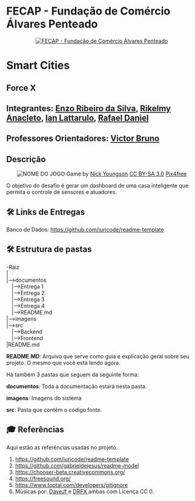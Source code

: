 

# FECAP - Fundação de Comércio Álvares Penteado

<p align="center">
<a href= "https://www.fecap.br/"><img src="https://encrypted-tbn0.gstatic.com/images?q=tbn:ANd9GcRhZPrRa89Kma0ZZogxm0pi-tCn_TLKeHGVxywp-LXAFGR3B1DPouAJYHgKZGV0XTEf4AE&usqp=CAU" alt="FECAP - Fundação de Comércio Álvares Penteado" border="0"></a>
</p>

# Smart Cities

## Force X

## Integrantes: <a href="https://www.linkedin.com/in/enzo-ribeiro/">Enzo Ribeiro da Silva</a>, <a href="https://www.linkedin.com/in/rikelmy-anacleto-07102006d18/">Rikelmy Anacleto</a>, <a href="https://www.linkedin.com/in/ian-lattarulo-l-aa01742a7">Ian Lattarulo</a>, <a href="https://www.linkedin.com/in/rafael-daniel-314407321/">Rafael Daniel</a>

## Professores Orientadores: <a href="https://www.linkedin.com/in/victorbarq/">Victor Bruno</a>

## Descrição

<p align="center">
<img src="https://pix4free.org/assets/library/2021-01-20/originals/game.jpg" alt="NOME DO JOGO" border="0">
  Game by <a href="http://www.nyphotographic.com/">Nick Youngson</a> <a rel="license" href="https://creativecommons.org/licenses/by-sa/3.0/">CC BY-SA 3.0</a> <a href="http://pix4free.org/">Pix4free</a>
</p>


O objetivo do desafio é gerar um dashboard de uma casa inteligente que permita o controle de sensores e atuadores. 
## 🛠 Links de Entregas
Banco de Dados: <https://github.com/iuricode/readme-template>

## 🛠 Estrutura de pastas

-Raiz<br>
|<br>
|-->documentos<br>
  &emsp;|-->Entrega 1<br>
  &emsp;|-->Entrega 2<br>
  &emsp;|-->Entrega 3<br>
  &emsp;|-->Entrega 4<br>
  &emsp;|-->README.md<br>
|-->imagens<br>
|-->src<br>
  &emsp;|-->Backend<br>
  &emsp;|-->Frontend<br>
|README.md<br>


<b>README.MD</b>: Arquivo que serve como guia e explicação geral sobre seu projeto. O mesmo que você está lendo agora.

Há também 3 pastas que seguem da seguinte forma:

<b>documentos</b>: Toda a documentação estará nesta pasta.

<b>imagens</b>: Imagens do sistema

<b>src</b>: Pasta que contém o código fonte.

## 🎓 Referências

Aqui estão as referências usadas no projeto.

1. <https://github.com/iuricode/readme-template>
2. <https://github.com/gabrieldejesus/readme-model>
3. <https://chooser-beta.creativecommons.org/>
4. <https://freesound.org/>
5. <https://www.toptal.com/developers/gitignore>
6. Músicas por: <a href="https://freesound.org/people/DaveJf/sounds/616544/"> DaveJf </a> e <a href="https://freesound.org/people/DRFX/sounds/338986/"> DRFX </a> ambas com Licença CC 0.
